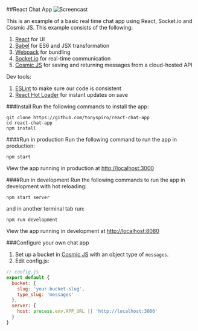 ##React Chat App
![Screencast](https://github.com/tonyspiro/react-chat-app/blob/master/screencast.gif)

This is an example of a basic real time chat app using React, Socket.io and Cosmic JS.  This example consists of the following:

1. [React](https://facebook.github.io/react/) for UI
2. [Babel](https://babeljs.io/) for ES6 and JSX transformation
3. [Webpack](https://webpack.github.io/) for bundling
4. [Socket.io](http://socket.io/) for real-time communication
5. [Cosmic JS](https://cosmicjs.com) for saving and returning messages from a cloud-hosted API

Dev tools:

1. [ESLint](http://eslint.org/) to make sure our code is consistent
2. [React Hot Loader](https://github.com/gaearon/react-hot-loader) for instant updates on save

###Install
Run the following commands to install the app:
```
git clone https://github.com/tonyspiro/react-chat-app
cd react-chat-app
npm install
```
####Run in production
Run the following command to run the app in production:
```
npm start
```
View the app running in production at [http://localhost:3000](http://localhost:3000)

####Run in development
Run the following commands to run the app in development with hot reloading:
```
npm start server
```
and in another terminal tab run:
```
npm run development
```
View the app running in development at [http://localhost:8080](http://localhost:8080)

###Configure your own chat app
1. Set up a bucket in [Cosmic JS](https://cosmicjs.com) with an object type of `messages`.
2. Edit config.js:
```javascript
// config.js
export default {
  bucket: {
    slug: 'your-bucket-slug',
    type_slug: 'messages'
  },
  server: {
    host: process.env.APP_URL || 'http://localhost:3000'
  }
}
```
